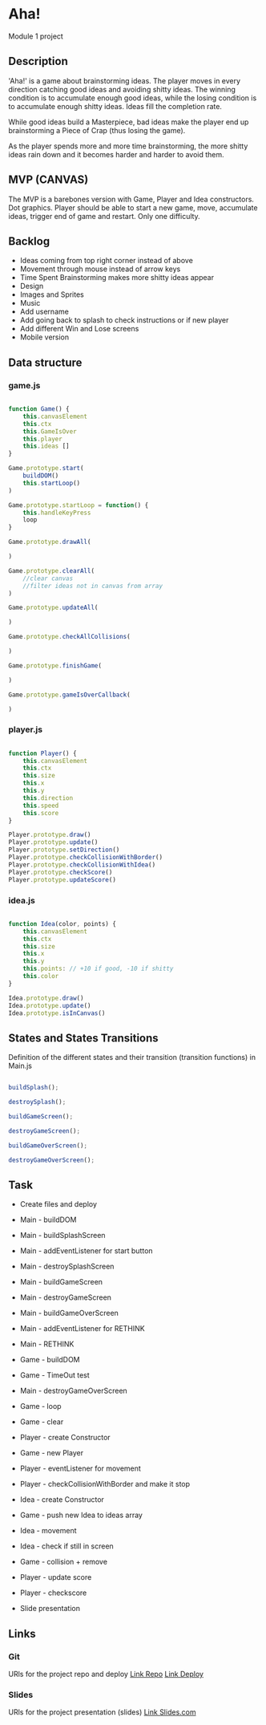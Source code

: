 # Aha!

Module 1 project

## Description

'Aha!' is a game about brainstorming ideas. The player moves in every direction catching good ideas and avoiding shitty ideas. The winning condition is to accumulate enough good ideas, while the losing condition is to accumulate enough shitty ideas. Ideas fill the completion rate. 

While good ideas build a Masterpiece, bad ideas make the player end up brainstorming a Piece of Crap (thus losing the game).

As the player spends more and more time brainstorming, the more shitty ideas rain down and it becomes harder and harder to avoid them.

## MVP (CANVAS)

The MVP is a barebones version with Game, Player and Idea constructors. Dot graphics. Player should be able to start a new game, move, accumulate ideas, trigger end of game and restart. Only one difficulty.

## Backlog
- Ideas coming from top right corner instead of above
- Movement through mouse instead of arrow keys
- Time Spent Brainstorming makes more shitty ideas appear
- Design
- Images and Sprites
- Music
- Add username
- Add going back to splash to check instructions or if new player
- Add different Win and Lose screens
- Mobile version


## Data structure
### game.js
```javascript

function Game() {
    this.canvasElement
    this.ctx
    this.GameIsOver
    this.player
    this.ideas []
}

Game.prototype.start(
    buildDOM()
    this.startLoop()
)

Game.prototype.startLoop = function() {
    this.handleKeyPress
    loop
}

Game.prototype.drawAll(

)

Game.prototype.clearAll(
    //clear canvas
    //filter ideas not in canvas from array
)

Game.prototype.updateAll(

)

Game.prototype.checkAllCollisions(

)

Game.prototype.finishGame(

)

Game.prototype.gameIsOverCallback(

)

```
### player.js
```javascript

function Player() {
    this.canvasElement
    this.ctx
    this.size
    this.x
    this.y
    this.direction
    this.speed
    this.score
}

Player.prototype.draw()
Player.prototype.update()
Player.prototype.setDirection()
Player.prototype.checkCollisionWithBorder()
Player.prototype.checkCollisionWithIdea()
Player.prototype.checkScore()
Player.prototype.updateScore()

```
### idea.js
```javascript

function Idea(color, points) {
    this.canvasElement
    this.ctx
    this.size
    this.x
    this.y
    this.points: // +10 if good, -10 if shitty
    this.color
}

Idea.prototype.draw()
Idea.prototype.update()
Idea.prototype.isInCanvas()

```


## States and States Transitions
Definition of the different states and their transition (transition functions) in Main.js
```javascript

buildSplash();

destroySplash();

buildGameScreen();

destroyGameScreen();

buildGameOverScreen();

destroyGameOverScreen();


```

## Task
- Create files and deploy
- Main - buildDOM
- Main - buildSplashScreen
- Main - addEventListener for start button
- Main - destroySplashScreen
- Main - buildGameScreen
- Main - destroyGameScreen
- Main - buildGameOverScreen
- Main - addEventListener for RETHINK
- Main - RETHINK
- Game - buildDOM
- Game - TimeOut test
- Main - destroyGameOverScreen
- Game - loop
- Game - clear
- Player - create Constructor
- Game - new Player
- Player - eventListener for movement
- Player - checkCollisionWithBorder and make it stop
- Idea - create Constructor
- Game - push new Idea to ideas array
- Idea - movement
- Idea - check if still in screen
- Game - collision + remove
- Player - update score
- Player - checkscore


- Slide presentation

## Links


### Git
URls for the project repo and deploy
[Link Repo](https://github.com/ceciliabarudi/aha.git)
[Link Deploy](https://ceciliabarudi.github.io/aha/)


### Slides
URls for the project presentation (slides)
[Link Slides.com](https://slides.com/ceciliabarudi/aha)